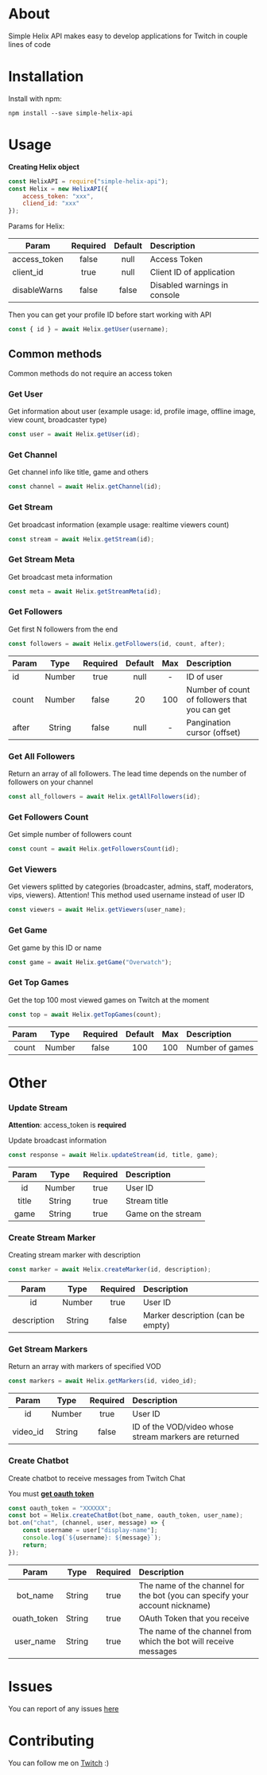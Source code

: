 # About
Simple Helix API makes easy to develop applications for Twitch in couple lines of code

# Installation
Install with npm:
```
npm install --save simple-helix-api
```

# Usage
**Creating Helix object**
```javascript
const HelixAPI = require("simple-helix-api");
const Helix = new HelixAPI({
    access_token: "xxx",
    cliend_id: "xxx"
});
```
Params for Helix:

| Param         | Required           |  Default  | Description      |
| ------------- |:------------------:| :-------: | :--------------- |
| access_token  | false | null       | Access Token                 |
| client_id     | true  | null       | Client ID of application     |
| disableWarns  | false | false      | Disabled warnings in console |

Then you can get your profile ID before start working with API
```javascript
const { id } = await Helix.getUser(username);
```

## Common methods
Common methods do not require an access token

### Get User
Get information about user (example usage: id, profile image, offline image, view count, broadcaster type)
```javascript
const user = await Helix.getUser(id);
```

### Get Channel
Get channel info like title, game and others
```javascript
const channel = await Helix.getChannel(id);
```

### Get Stream
Get broadcast information (example usage: realtime viewers count)
```javascript
const stream = await Helix.getStream(id);
```

### Get Stream Meta
Get broadcast meta information
```javascript
const meta = await Helix.getStreamMeta(id);
```

### Get Followers
Get first N followers from the end
```javascript
const followers = await Helix.getFollowers(id, count, after);
```
| Param | Type   | Required | Default | Max | Description                                    |
| ----- | :--:   | :------: | :-----: | :-: | :----------                                    |
| id    | Number | true     | null    | -   | ID of user                                     |
| count | Number | false    | 20      | 100 | Number of count of followers that you can get  |
| after | String | false    | null    | -   | Pangination cursor (offset)                    |

### Get All Followers
Return an array of all followers. The lead time depends on the number of followers on your channel
```javascript
const all_followers = await Helix.getAllFollowers(id);
```

### Get Followers Count
Get simple number of followers count
```javascript
const count = await Helix.getFollowersCount(id);
```

### Get Viewers
Get viewers splitted by categories (broadcaster, admins, staff, moderators, vips, viewers). 
Attention! This method used username instead of user ID
```javascript
const viewers = await Helix.getViewers(user_name);
```

### Get Game
Get game by this ID or name
```javascript
const game = await Helix.getGame("Overwatch");
```

### Get Top Games
Get the top 100 most viewed games on Twitch at the moment
```javascript
const top = await Helix.getTopGames(count);
```
| Param | Type   | Required | Default | Max | Description     |
| :---: | :--:   | :------: | :-----: | :-: | :---------      |
| count | Number | false  | 100       | 100 | Number of games |

# Other

### Update Stream
**Attention**: access_token is **required**

Update broadcast information
```javascript
const response = await Helix.updateStream(id, title, game);
```

| Param | Type   | Required | Description        |
| :---: | :--:   | :------: |:---------          |
| id    | Number | true     | User ID            |
| title | String | true     | Stream title       |
| game  | String | true     | Game on the stream |

### Create Stream Marker
Creating stream marker with description
```javascript
const marker = await Helix.createMarker(id, description);
```

| Param | Type   | Required | Description                          |
| :---: | :--:   | :------: |:---------                            |
| id    | Number | true     | User ID                              |
| description | String | false | Marker description (can be empty) |

### Get Stream Markers
Return an array with markers of specified VOD
```javascript
const markers = await Helix.getMarkers(id, video_id);
```

| Param | Type   | Required | Description                                           |
| :---: | :--:   | :------: |:---------                                             |
| id    | Number | true     | User ID                                               |
| video_id | String | false | ID of the VOD/video whose stream markers are returned |

### Create Chatbot

Create chatbot to receive messages from Twitch Chat

You must [**get oauth token**](https://twitchapps.com/tmi/)

```javascript
const oauth_token = "XXXXXX";
const bot = Helix.createChatBot(bot_name, oauth_token, user_name);
bot.on("chat", (channel, user, message) => {
    const username = user["display-name"];
    console.log(`${username}: ${message}`);
    return;
});
```
| Param        | Type   | Required | Description                                                                 |
| :---:        | :--:   | :------: |:---------                                                                   |
| bot_name     | String | true     | The name of the channel for the bot (you can specify your account nickname) |
| ouath_token  | String | true     | OAuth Token that you receive                                                |
| user_name    | String | true     | The name of the channel from which the bot will receive messages            |

# Issues

You can report of any issues [here](https://github.com/PurpleHorrorRus/simple-helix-api/issues)

# Contributing

You can follow me on [Twitch](https://twitch.tv/InfiniteHorror) :)